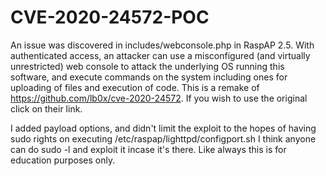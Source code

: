 # CVE-2020-24572-POC
An issue was discovered in includes/webconsole.php in RaspAP 2.5. With authenticated access, an attacker can use a misconfigured (and virtually unrestricted) web console to attack the underlying OS running this software, and execute commands on the system including ones for uploading of files and execution of code.
This is a remake of https://github.com/lb0x/cve-2020-24572.
If you wish to use the original click on their link.

I added payload options, and didn't limit the exploit to the hopes of having sudo rights on executing /etc/raspap/lighttpd/configport.sh
I think anyone can do sudo -l and exploit it incase it's there.
Like always this is for education purposes only.
